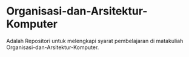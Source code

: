 # Organisasi-dan-Arsitektur-Komputer
Adalah Repositori untuk melengkapi syarat pembelajaran di matakuliah Organisasi-dan-Arsitektur-Komputer.
